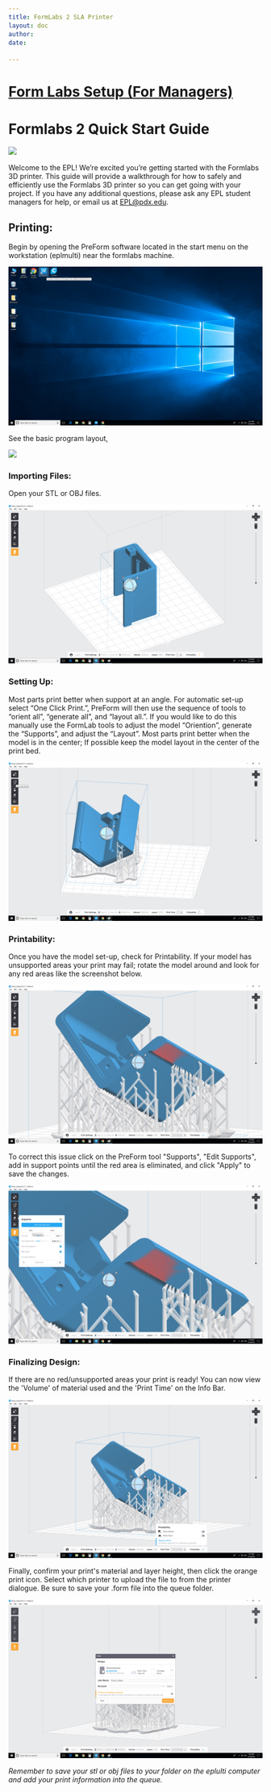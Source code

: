 ```yaml
---
title: FormLabs 2 SLA Printer
layout: doc
author: 
date: 

---
```

# [Form Labs Setup (For Managers)](Formlabs2QuickStartGuide)

# Formlabs 2 Quick Start Guide  

![](img/Cover_image.PNG)

Welcome to the EPL! We’re excited you’re getting started with
the Formlabs 3D printer. This guide will provide a walkthrough
for how to safely and efficiently use the Formlabs 3D printer so
you can get going with your project. If you have any additional
questions, please ask any EPL student managers for help, or
email us at EPL@pdx.edu.

## Printing:

Begin by opening the PreForm software located in the start menu on the workstation (eplmulti) near the formlabs machine. 

![](img/Preform_Open.png)


See the basic program layout,


![](img/image29.jpg)

### Importing Files:

Open your STL or OBJ files. 


![](img/Preform_Import.png)


### Setting Up:

Most parts print better when support at an angle. For automatic set-up select “One Click Print.”, PreForm will then use the sequence of tools to “orient all”, “generate all”, and “layout all.”. If you would like to do this manually use the FormLab tools to adjust the model “Oriention”, generate the “Supports”, and adjust the “Layout”. Most parts print better when the model is in the center; If possible keep the model layout in the center of the print bed.


![](img/Preform_OneClickPrint.png)


### Printability:

Once you have the model set-up, check for Printability. If your model has unsupported areas your print may fail; rotate the model around and look for any red areas like the screenshot below.  


![](img/Preform_SupportError.png)


To correct this issue click on the PreForm tool "Supports", "Edit Supports", add in support points until the red area is eliminated, and click "Apply" to save the changes.


![](img/Preform_EditSupport.png)


### Finalizing Design:

If there are no red/unsupported areas your print is ready! You can now view the 'Volume' of material used and the 'Print Time' on the Info Bar.


![](img/Preform_Ready.png)


Finally, confirm your print's material and layer height, then click the orange print icon. Select which printer to upload the file to from the printer dialogue. Be sure to save your .form file into the queue folder.


![](img/Preform_Print.png)

*Remember to save your stl or obj files to your folder on the eplulti computer and add your print information into the queue.*
